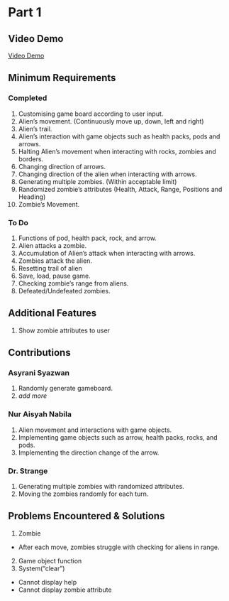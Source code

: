 # Part 1

## Video Demo

[Video Demo](https://youtu.be/dvGX2Kzxn78)

## Minimum Requirements

### Completed


1. Customising game board according to user input.
2. Alien’s movement. (Continuously move up, down, left and right)
3. Alien’s trail. 
4. Alien’s interaction with game objects such as health packs, pods and arrows.
5. Halting Alien’s movement when interacting with rocks, zombies and borders.
6. Changing direction of arrows.
7. Changing direction of the alien when interacting with arrows.
8. Generating multiple zombies. (Within acceptable limit)
9. Randomized zombie’s attributes (Health, Attack, Range, Positions and Heading)
10. Zombie’s Movement.


### To Do

1. Functions of pod, health pack, rock, and arrow.
2. Alien attacks a zombie.
3. Accumulation of Alien’s attack when interacting with arrows. 
4. Zombies attack the alien.
5. Resetting trail of alien
6. Save, load, pause game.
7. Checking zombie’s range from aliens.
8. Defeated/Undefeated zombies.

## Additional Features

1. Show zombie attributes to user

## Contributions

### Asyrani Syazwan

1. Randomly generate gameboard.
2. *add more*


### Nur Aisyah Nabila

1. Alien movement and interactions with game objects.
2. Implementing game objects such as arrow, health packs, rocks, and pods.
3. Implementing the direction change of the arrow.

### Dr. Strange

1. Generating multiple zombies with randomized attributes.
2. Moving the zombies randomly for each turn.

## Problems Encountered & Solutions

1. Zombie 
  - After each move, zombies struggle with checking for aliens in range.
2. Game object function
3. System(“clear”)
  - Cannot display help 
  - Cannot display zombie attribute




